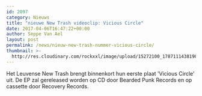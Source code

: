 ```yaml
---
id: 2097
category: Nieuws
title: "nieuwe New Trash videoclip: Vicious Circle"
date: 2017-04-06T16:47:22+00:00
author: Seppe Van Ael
layout: post
permalink: /news/nieuw-new-trash-nummer-vicious-circle/
thumbnail: >-
  http://res.cloudinary.com/rockxxl/image/upload/15272100_1787111438196992_519128925404182435_o.jpg
---
```

Het Leuvense New Trash brengt binnenkort hun eerste plaat 'Vicious Circle' uit. De EP zal gereleased worden op CD door Bearded Punk Records en op cassette door Recovery Records.
